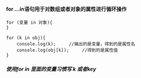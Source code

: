 #### for ...in语句用于对数组或者对象的属性进行循环操作

```
for (变量 in 对象){
}
```

```
for (k in obj){
	console.log(k);		//输出的是变量，得到的是属性名
	console.log(obj[k]);	 //得到的是属性值
}
```

##### 使用for in 里面的变量习惯写 k 或者key

